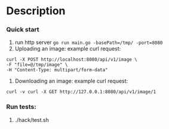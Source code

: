 # Description

### Quick start
1. run http server `go run main.go -basePath=/tmp/ -port=8080`
1. Uploading an image:
example curl request:
```
curl -X POST http://localhost:8080/api/v1/image \
-F "file=@/tmp/image" \
-H "Content-Type: multipart/form-data"
```
1. Downloading an image:
example curl request:
```
curl -v curl -X GET http://127.0.0.1:8080/api/v1/image/1  
```


### Run tests:
1. ./hack/test.sh